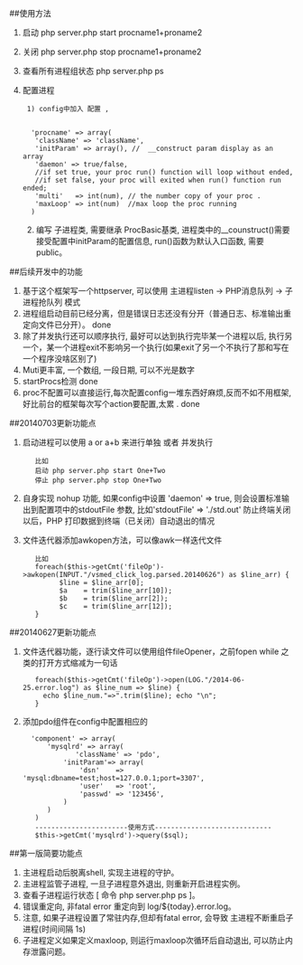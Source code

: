 ##使用方法


1. 启动 php server.php start procname1+proname2
2. 关闭 php server.php stop  procname1+proname2
3. 查看所有进程组状态 php server.php ps
4. 配置进程

        1) config中加入 配置 ,
	
          
         'procname' => array(
          'className' => 'className',
          'initParam' => array(), //  __construct param display as an array
          'daemon' => true/false, 
          //if set true, your proc run() function will loop without ended, 
          //if set false, your proc will exited when run() function run ended; 
          'multi'   => int(num), // the number copy of your proc . 
          'maxLoop' => int(num)  //max loop the proc running
         )
	2) 编写 子进程类, 需要继承 ProcBasic基类, 进程类中的__counstruct()需要接受配置中initParam的配置信息,  run()函数为默认入口函数, 需要 public。
	
##后续开发中的功能

1. 基于这个框架写一个httpserver, 可以使用 主进程listen -> PHP消息队列 -> 子进程抢队列    模式
2. 进程组启动目前已经分离，但是错误日志还没有分开（普通日志、标准输出重定向文件已分开）。  done
3. 除了并发执行还可以顺序执行, 最好可以达到执行完毕某一个进程以后, 执行另一个，某一个进程exit不影响另一个执行(如果exit了另一个不执行了那和写在一个程序没啥区别了) 
4. Muti更丰富, 一个数组, 一段日期, 可以不光是数字
5. startProcs检测  done
6. proc不配置可以直接运行,每次配置config一堆东西好麻烦,反而不如不用框架, 好比前台的框架每次写个action要配置,太累 . done

##20140703更新功能点
1. 启动进程可以使用 a  or  a+b  来进行单独 或者 并发执行

          比如
          启动 php server.php start One+Two
          停止 php server.php stop One+Two 
 
2. 自身实现 nohup 功能, 如果config中设置 'daemon' => true,  则会设置标准输出到配置项中的stdoutFile 参数,  比如'stdoutFile' => './std.out'  防止终端关闭以后，PHP 打印数据到终端（已关闭）自动退出的情况


3. 文件迭代器添加awkopen方法，可以像awk一样迭代文件

          比如
          foreach($this->getCmt('fileOp')->awkopen(INPUT."/vsmed_click_log.parsed.20140626") as $line_arr) {
                $line = $line_arr[0];
                $a    = trim($line_arr[10]);
                $b    = trim($line_arr[2]);
                $c    = trim($line_arr[12]);
          }

##20140627更新功能点
1. 文件迭代器功能，逐行读文件可以使用组件fileOpener，之前fopen  while 之类的打开方式缩减为一句话

          foreach($this->getCmt('fileOp')->open(LOG."/2014-06-25.error.log") as $line_num => $line) {
          	echo $line_num."=>".trim($line); echo "\n";
          }	
         

2. 添加pdo组件在config中配置相应的

     	
      	 'component' => array(
      	     'mysqlrd' => array(
      	         	'className' => 'pdo',
      	         'initParam'=> array(
      	             'dsn'    => 'mysql:dbname=test;host=127.0.0.1;port=3307',
      	             'user'   => 'root',
      	             'passwd' => '123456',
      	         )
      	     )
      	  )
      	  -----------------------使用方式-----------------------------
      	  $this->getCmt('mysqlrd')->query($sql);
      	  
##第一版简要功能点


1. 主进程启动后脱离shell, 实现主进程的守护。
2. 主进程监管子进程, 一旦子进程意外退出, 则重新开启进程实例。
3. 查看子进程运行状态  [ 命令 php server.php ps ]。
4. 错误重定向, 非fatal error 重定向到 log/${today}.error.log。
5. 注意, 如果子进程设置了常驻内存,但却有fatal error, 会导致 主进程不断重启子进程(时间间隔 1s)
6. 子进程定义如果定义maxloop, 则运行maxloop次循环后自动退出, 可以防止内存泄露问题。
